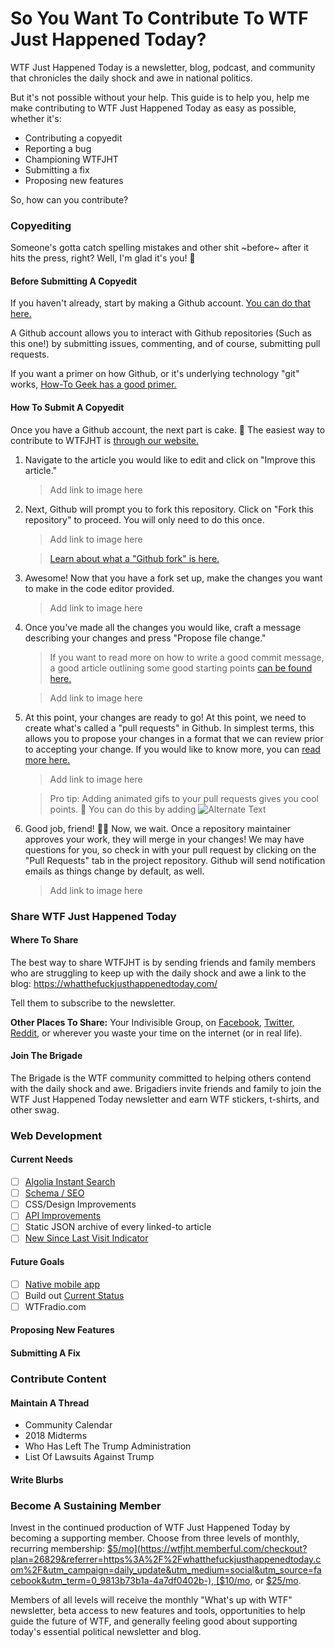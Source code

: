 # So You Want To Contribute To WTF Just Happened Today?
WTF Just Happened Today is a newsletter, blog, podcast, and community that chronicles the daily shock and awe in national politics.

But it's not possible without your help. This guide is to help you, help me make contributing to WTF Just Happened Today as easy as possible, whether it's:

- Contributing a copyedit
- Reporting a bug
- Championing WTFJHT
- Submitting a fix
- Proposing new features

So, how can you contribute?


### Copyediting

Someone's gotta catch spelling mistakes and other shit ~before~ after it hits the press, right?
Well, I'm glad it's you! 💪

#### Before Submitting A Copyedit

If you haven't already, start by making a Github account.
[You can do that here.][github-signup]

A Github account allows you to interact with Github repositories (Such as this one!)
by submitting issues, commenting, and of course, submitting pull requests.

If you want a primer on how Github, or it's underlying technology "git" works,
[How-To Geek has a good primer.][how-to-geek-article]

#### How To Submit A Copyedit

Once you have a Github account, the next part is cake. 🎂
The easiest way to contribute to WTFJHT is [through our website.][wtfjht-website]

1. Navigate to the article you would like to edit and click on "Improve this
   article."

   > Add link to image here ![]()

1. Next, Github will prompt you to fork this repository. Click on "Fork this
   repository" to proceed. You will only need to do this once.

   > Add link to image here ![]()

   > [Learn about what a "Github fork" is here.][github-fork-docs]

1. Awesome! Now that you have a fork set up, make the changes you want to make
   in the code editor provided.

   > Add link to image here ![]()

1. Once you've made all the changes you would like, craft a message describing
   your changes and press "Propose file change."

   > If you want to read more on how to write a good commit message, a good
   > article outlining some good starting points [can be found here.][commit-message-article]

   > Add link to image here ![]()

1. At this point, your changes are ready to go! At this point, we need to create
   what's called a "pull requests" in Github. In simplest terms, this allows you
   to propose your changes in a format that we can review prior to accepting
   your change. If you would like to know more, you can [read more
   here.][github-pr-docs]

   > Add link to image here ![]()

   > Pro tip: Adding animated gifs to your pull requests gives you cool points. 💯
   > You can do this by adding ![Alternate Text](https://website.com/link-to-gif.gif)

1. Good job, friend! 🙋‍♀️ Now, we wait. Once a repository maintainer
   approves your work, they will merge in your changes! We may have questions
   for you, so check in with your pull request by clicking on the "Pull
   Requests" tab in the project repository. Github will send notification emails
   as things change by default, as well.

   > Add link to image here ![]()

### Share WTF Just Happened Today

#### Where To Share

The best way to share WTFJHT is by sending friends and family members who are struggling to keep up with the daily shock and awe a link to the blog: https://whatthefuckjusthappenedtoday.com/

Tell them to subscribe to the newsletter. 

**Other Places To Share:** Your Indivisible Group, on [Facebook](https://www.facebook.com/sharer/sharer.php?u=https://whatthefuckjusthappenedtoday.com/), [Twitter](https://twitter.com/intent/tweet?url=https%3A%2F%2Fwhatthefuckjusthappenedtoday.com%2F&via=WTFJHT&text=Subscribe%20to%20WTF%20Just%20Happened%20Today), [Reddit](https://www.reddit.com/submit?url=https://whatthefuckjusthappenedtoday.com/), or wherever you waste your time on the internet (or in real life). 

#### Join The Brigade

The Brigade is the WTF community committed to helping others contend with the daily shock and awe. Brigadiers invite friends and family to join the WTF Just Happened Today newsletter and earn WTF stickers, t-shirts, and other swag. 

### Web Development

#### Current Needs

- [ ] [Algolia Instant Search](https://github.com/mkiser/WTFJHT/issues/606)
- [ ] [Schema / SEO](https://github.com/mkiser/WTFJHT/issues/15)
- [ ] CSS/Design Improvements
- [ ] [API Improvements](https://github.com/mkiser/WTFJHT/issues/32)
- [ ] Static JSON archive of every linked-to article
- [ ] [New Since Last Visit Indicator](https://github.com/mkiser/WTFJHT/issues/166)

#### Future Goals

- [ ] [Native mobile app](https://github.com/mkiser/WTFJHT/issues/102)
- [ ] Build out [Current Status](https://currentstatus.io/)
- [ ] WTFradio.com

#### Proposing New Features

#### Submitting A Fix

### Contribute Content

#### Maintain A Thread

- Community Calendar
- 2018 Midterms 
- Who Has Left The Trump Administration
- List Of Lawsuits Against Trump

#### Write Blurbs

### Become A Sustaining Member

Invest in the continued production of WTF Just Happened Today by becoming a supporting member. Choose from three levels of monthly, recurring membership: [$5/mo](https://wtfjht.memberful.com/checkout?plan=26829&referrer=https%3A%2F%2Fwhatthefuckjusthappenedtoday.com%2F&utm_campaign=daily_update&utm_medium=social&utm_source=facebook&utm_term=0_9813b73b1a-4a7df0402b-), [$10/mo](https://wtfjht.memberful.com/checkout?plan=26830&referrer=https%3A%2F%2Fwhatthefuckjusthappenedtoday.com%2F&utm_campaign=daily_update&utm_medium=social&utm_source=facebook&utm_term=0_9813b73b1a-4a7df0402b-), or [$25/mo](https://wtfjht.memberful.com/checkout?plan=26831&referrer=https%3A%2F%2Fwhatthefuckjusthappenedtoday.com%2F&utm_campaign=daily_update&utm_medium=social&utm_source=facebook&utm_term=0_9813b73b1a-4a7df0402b-).

Members of all levels will receive the monthly "What's up with WTF" newsletter, beta access to new features and tools, opportunities to help guide the future of WTF, and generally feeling good about supporting today's essential political newsletter and blog. 

[github-signup]: https://github.com/join
[how-to-geek-article]: https://www.howtogeek.com/180167/htg-explains-what-is-github-and-what-do-geeks-use-it-for/
[wtfjht-website]: https://whatthefuckjusthappenedtoday.com/
[github-fork-docs]: https://help.github.com/en/github/getting-started-with-github/fork-a-repo
[commit-message-article]: https://chris.beams.io/posts/git-commit/
[github-pr-docs]: https://help.github.com/en/github/collaborating-with-issues-and-pull-requests/about-pull-requests
